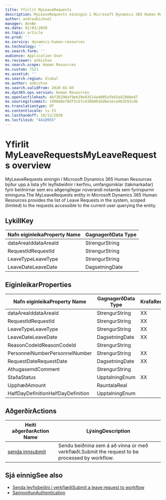 ```yaml
---
title: Yfirlit MyLeaveRequests
description: MyLeaveRequests einingin í Microsoft Dynamics 365 Human Resources býður upp á lista yfir leyfisbeiðnir í kerfinu, umfangsmiklar (takmarkaðar) fyrir beiðnirnar sem eru aðgengilegar núverandi notanda sem fyrirspurnir eininguna.
author: andreabichsel
manager: AnnBe
ms.date: 02/03/2020
ms.topic: article
ms.prod: ''
ms.service: dynamics-human-resources
ms.technology: ''
ms.search.form: ''
audience: Application User
ms.reviewer: anbichse
ms.search.scope: Human Resources
ms.custom: 7521
ms.assetid: ''
ms.search.region: Global
ms.author: anbichse
ms.search.validFrom: 2020-02-03
ms.dyn365.ops.version: Human Resources
ms.openlocfilehash: 4bf3b298af9eb39e03514a4005afb43a42908e47
ms.sourcegitcommit: 199848e78df5cb7c439b001bdbe1ece963593cdb
ms.translationtype: HT
ms.contentlocale: is-IS
ms.lasthandoff: 10/13/2020
ms.locfileid: "4418955"
---
```

# <a name="myleaverequests-overview"></a><span data-ttu-id="f04d3-103">Yfirlit MyLeaveRequests</span><span class="sxs-lookup"><span data-stu-id="f04d3-103">MyLeaveRequests overview</span></span>

<span data-ttu-id="f04d3-104">MyLeaveRequests einingin í Microsoft Dynamics 365 Human Resources býður upp á lista yfir leyfisbeiðnir í kerfinu, umfangsmiklar (takmarkaðar) fyrir beiðnirnar sem eru aðgengilegar núverandi notanda sem fyrirspurnir eininguna.</span><span class="sxs-lookup"><span data-stu-id="f04d3-104">The MyLeaveRequests entity in Microsoft Dynamics 365 Human Resources provides the list of Leave Requests in the system, scoped (limited) to the requests accessible to the current user querying the entity.</span></span>

## <a name="key"></a><span data-ttu-id="f04d3-105">Lykill</span><span class="sxs-lookup"><span data-stu-id="f04d3-105">Key</span></span>

  | <span data-ttu-id="f04d3-106">Nafn eiginleika</span><span class="sxs-lookup"><span data-stu-id="f04d3-106">Property Name</span></span> | <span data-ttu-id="f04d3-107">Gagnagerð</span><span class="sxs-lookup"><span data-stu-id="f04d3-107">Data Type</span></span> |
  |---------------|-----------|
  | <span data-ttu-id="f04d3-108">dataAreaId</span><span class="sxs-lookup"><span data-stu-id="f04d3-108">dataAreaId</span></span>    | <span data-ttu-id="f04d3-109">Strengur</span><span class="sxs-lookup"><span data-stu-id="f04d3-109">String</span></span>    |
  | <span data-ttu-id="f04d3-110">RequestId</span><span class="sxs-lookup"><span data-stu-id="f04d3-110">RequestId</span></span>     | <span data-ttu-id="f04d3-111">Strengur</span><span class="sxs-lookup"><span data-stu-id="f04d3-111">String</span></span>    |
  | <span data-ttu-id="f04d3-112">LeaveType</span><span class="sxs-lookup"><span data-stu-id="f04d3-112">LeaveType</span></span>     | <span data-ttu-id="f04d3-113">Strengur</span><span class="sxs-lookup"><span data-stu-id="f04d3-113">String</span></span>    |
  | <span data-ttu-id="f04d3-114">LeaveDate</span><span class="sxs-lookup"><span data-stu-id="f04d3-114">LeaveDate</span></span>     | <span data-ttu-id="f04d3-115">Dagsetning</span><span class="sxs-lookup"><span data-stu-id="f04d3-115">Date</span></span>      |
  
## <a name="properties"></a><span data-ttu-id="f04d3-116">Eiginleikar</span><span class="sxs-lookup"><span data-stu-id="f04d3-116">Properties</span></span>

  | <span data-ttu-id="f04d3-117">Nafn eiginleika</span><span class="sxs-lookup"><span data-stu-id="f04d3-117">Property Name</span></span>     | <span data-ttu-id="f04d3-118">Gagnagerð</span><span class="sxs-lookup"><span data-stu-id="f04d3-118">Data Type</span></span> | <span data-ttu-id="f04d3-119">Krafa</span><span class="sxs-lookup"><span data-stu-id="f04d3-119">Required</span></span> |
  |-------------------|-----------|----------|
  | <span data-ttu-id="f04d3-120">dataAreaId</span><span class="sxs-lookup"><span data-stu-id="f04d3-120">dataAreaId</span></span>        | <span data-ttu-id="f04d3-121">Strengur</span><span class="sxs-lookup"><span data-stu-id="f04d3-121">String</span></span>    | <span data-ttu-id="f04d3-122">X</span><span class="sxs-lookup"><span data-stu-id="f04d3-122">X</span></span>        |
  | <span data-ttu-id="f04d3-123">RequestId</span><span class="sxs-lookup"><span data-stu-id="f04d3-123">RequestId</span></span>         | <span data-ttu-id="f04d3-124">Strengur</span><span class="sxs-lookup"><span data-stu-id="f04d3-124">String</span></span>    | <span data-ttu-id="f04d3-125">X</span><span class="sxs-lookup"><span data-stu-id="f04d3-125">X</span></span>        |
  | <span data-ttu-id="f04d3-126">LeaveType</span><span class="sxs-lookup"><span data-stu-id="f04d3-126">LeaveType</span></span>         | <span data-ttu-id="f04d3-127">Strengur</span><span class="sxs-lookup"><span data-stu-id="f04d3-127">String</span></span>    | <span data-ttu-id="f04d3-128">X</span><span class="sxs-lookup"><span data-stu-id="f04d3-128">X</span></span>        |
  | <span data-ttu-id="f04d3-129">LeaveDate</span><span class="sxs-lookup"><span data-stu-id="f04d3-129">LeaveDate</span></span>         | <span data-ttu-id="f04d3-130">Dagsetning</span><span class="sxs-lookup"><span data-stu-id="f04d3-130">Date</span></span>      | <span data-ttu-id="f04d3-131">X</span><span class="sxs-lookup"><span data-stu-id="f04d3-131">X</span></span>        |
  | <span data-ttu-id="f04d3-132">ReasonCodeId</span><span class="sxs-lookup"><span data-stu-id="f04d3-132">ReasonCodeId</span></span>      | <span data-ttu-id="f04d3-133">Strengur</span><span class="sxs-lookup"><span data-stu-id="f04d3-133">String</span></span>    |          |
  | <span data-ttu-id="f04d3-134">PersonnelNumber</span><span class="sxs-lookup"><span data-stu-id="f04d3-134">PersonnelNumber</span></span>   | <span data-ttu-id="f04d3-135">Strengur</span><span class="sxs-lookup"><span data-stu-id="f04d3-135">String</span></span>    | <span data-ttu-id="f04d3-136">X</span><span class="sxs-lookup"><span data-stu-id="f04d3-136">X</span></span>        |
  | <span data-ttu-id="f04d3-137">RequestDate</span><span class="sxs-lookup"><span data-stu-id="f04d3-137">RequestDate</span></span>       | <span data-ttu-id="f04d3-138">Dagsetning</span><span class="sxs-lookup"><span data-stu-id="f04d3-138">Date</span></span>      | <span data-ttu-id="f04d3-139">X</span><span class="sxs-lookup"><span data-stu-id="f04d3-139">X</span></span>        |
  | <span data-ttu-id="f04d3-140">Athugasemd</span><span class="sxs-lookup"><span data-stu-id="f04d3-140">Comment</span></span>           | <span data-ttu-id="f04d3-141">Strengur</span><span class="sxs-lookup"><span data-stu-id="f04d3-141">String</span></span>    |          |
  | <span data-ttu-id="f04d3-142">Staða</span><span class="sxs-lookup"><span data-stu-id="f04d3-142">Status</span></span>            | <span data-ttu-id="f04d3-143">Upptalning</span><span class="sxs-lookup"><span data-stu-id="f04d3-143">Enum</span></span>      | <span data-ttu-id="f04d3-144">X</span><span class="sxs-lookup"><span data-stu-id="f04d3-144">X</span></span>        |
  | <span data-ttu-id="f04d3-145">Upphæð</span><span class="sxs-lookup"><span data-stu-id="f04d3-145">Amount</span></span>            | <span data-ttu-id="f04d3-146">Rauntala</span><span class="sxs-lookup"><span data-stu-id="f04d3-146">Real</span></span>      |          |
  | <span data-ttu-id="f04d3-147">HalfDayDefinition</span><span class="sxs-lookup"><span data-stu-id="f04d3-147">HalfDayDefinition</span></span> | <span data-ttu-id="f04d3-148">Upptalning</span><span class="sxs-lookup"><span data-stu-id="f04d3-148">Enum</span></span>      |          |

## <a name="actions"></a><span data-ttu-id="f04d3-149">Aðgerðir</span><span class="sxs-lookup"><span data-stu-id="f04d3-149">Actions</span></span>

 | <span data-ttu-id="f04d3-150">Heiti aðgerðar</span><span class="sxs-lookup"><span data-stu-id="f04d3-150">Action Name</span></span>                               | <span data-ttu-id="f04d3-151">Lýsing</span><span class="sxs-lookup"><span data-stu-id="f04d3-151">Description</span></span>                                     |
 |-------------------------------------------|-------------------------------------------------|
 | [<span data-ttu-id="f04d3-152">senda inn</span><span class="sxs-lookup"><span data-stu-id="f04d3-152">submit</span></span>](hr-developer-api-myleaverequests-submit.md)   | <span data-ttu-id="f04d3-153">Sendu beiðnina sem á að vinna úr með verkflæði.</span><span class="sxs-lookup"><span data-stu-id="f04d3-153">Submit the request to be processed by workflow.</span></span> |

## <a name="see-also"></a><span data-ttu-id="f04d3-154">Sjá einnig</span><span class="sxs-lookup"><span data-stu-id="f04d3-154">See also</span></span>

- [<span data-ttu-id="f04d3-155">Senda leyfisbeiðni í verkflæði</span><span class="sxs-lookup"><span data-stu-id="f04d3-155">Submit a leave request to workflow</span></span>](hr-developer-api-myleaverequests-submit.md)
- [<span data-ttu-id="f04d3-156">Sannvottun</span><span class="sxs-lookup"><span data-stu-id="f04d3-156">Authentication</span></span>](hr-developer-api-authentication.md)